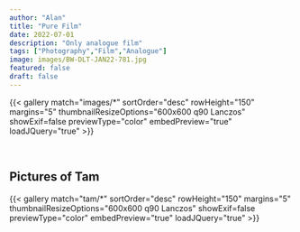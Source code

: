 ```yaml
---
author: "Alan"
title: "Pure Film"
date: 2022-07-01
description: "Only analogue film"
tags: ["Photography","Film","Analogue"]
image: images/BW-DLT-JAN22-781.jpg
featured: false
draft: false
---
```



{{< gallery match="images/*" sortOrder="desc" rowHeight="150" margins="5" thumbnailResizeOptions="600x600 q90 Lanczos" showExif=false previewType="color" embedPreview="true" loadJQuery="true" >}}

<br>

## Pictures of Tam

{{< gallery match="tam/*" sortOrder="desc" rowHeight="150" margins="5" thumbnailResizeOptions="600x600 q90 Lanczos" showExif=false previewType="color" embedPreview="true" loadJQuery="true" >}}

<br>




